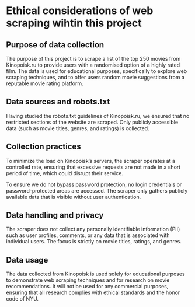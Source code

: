 # Ethical considerations of web scraping wihtin this project

## Purpose of data collection
The purpose of this project is to scrape a list of the top 250 movies from Kinopoisk.ru to provide users with a randomised option of a highly rated film. The data is used for educational purposes, specifically to explore web scraping techniques, and to offer users random movie suggestions from a reputable movie rating platform. 

## Data sources and robots.txt
Having studied the robots.txt guidelines of Kinopoisk.ru, we ensured that no restricted sections of the website are scraped. Only publicly accessible data (such as movie titles, genres, and ratings) is collected.


## Collection practices
To minimize the load on Kinopoisk’s servers, the scraper operates at a controlled rate, ensuring that excessive requests are not made in a short period of time, which could disrupt their service.

To ensure we do not bypass password protection, no login credentials or password-protected areas are accessed. The scraper only gathers publicly available data that is visible without user authentication.

## Data handling and privacy
The scraper does not collect any personally identifiable information (PII) such as user profiles, comments, or any data that is associated with individual users. The focus is strictly on movie titles, ratings, and genres.

## Data usage
The data collected from Kinopoisk is used solely for educational purposes to demonstrate web scraping techniques and for research on movie recommendations. It will not be used for any commercial purposes, ensuring that all research complies with ethical standards and the honor code of NYU.